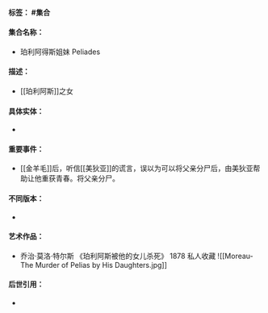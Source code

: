 #### 标签： #集合
#### 集合名称：
- 珀利阿得斯姐妹 Peliades
#### 描述：
- [[珀利阿斯]]之女
#### 具体实体：
- 
#### 重要事件：
- [[金羊毛]]后，听信[[美狄亚]]的谎言，误以为可以将父亲分尸后，由美狄亚帮助让他重获青春。将父亲分尸。
#### 不同版本：
- 
#### 艺术作品：
- 乔治·莫洛·特尔斯 《珀利阿斯被他的女儿杀死》 1878 私人收藏
![[Moreau-The Murder of Pelias by His Daughters.jpg]]
#### 后世引用：
- 